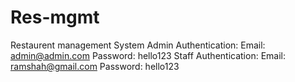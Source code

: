# Res-mgmt
Restaurent management System
Admin Authentication:
  Email: admin@admin.com
  Password: hello123
Staff Authentication:
  Email: ramshah@gmail.com
  Password: hello123
